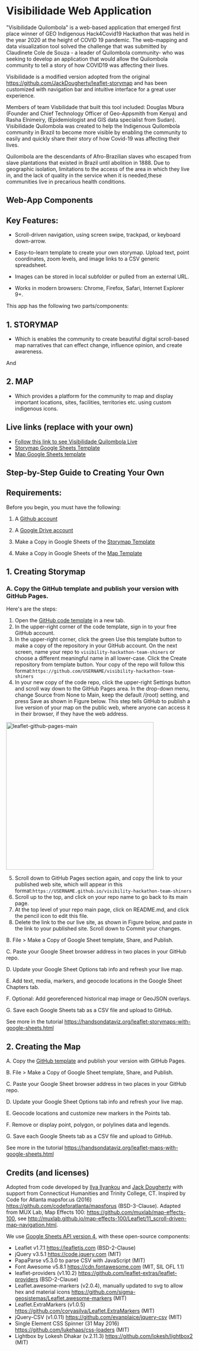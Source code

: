 # Visibilidade Web Application
"Visibilidade Quilombola" is a web-based application that emerged first place winner of GEO Indigenous Hack4Covid19 Hackathon that was held in the year 2020 at the height of COVID 19 pandemic. The web-mapping and data visualization tool solved the challenge that was submitted by Claudinete Cole de Souza - a leader of Quilombola community- who was seeking to develop an application that would allow the Quilombola community to tell a story of how COVID19 was affecting their lives. 

Visibilidade is a modified version adopted from the original https://github.com/JackDougherty/leaflet-storymap and has been customized with navigation bar and intuitive interface for a great user experience.

Members of team Visbilidade that built this tool included: Douglas Mbura  (Founder and Chief Technology Officer of Geo-Appsmith from Kenya)  and Rasha Elnimeiry, (Epidemiologist and GIS data specialist from Sudan). Visibilidade Quilombola was created to help the Indigenous Quilombola community in Brazil to become more visible by enabling the community to easily and quickly share their story of how Covid-19 was affecting their lives.

Quilombola are the descendants of Afro-Brazilian slaves who escaped from slave plantations that existed in Brazil until abolition in 1888. Due to geographic isolation, limitations to the access of the area in which they live in, and the lack of quality in the service when it is needed,these communities live in precarious health conditions.

## Web-App Components
## Key Features:
- Scroll-driven navigation, using screen swipe, trackpad, or keyboard down-arrow.

- Easy-to-learn template to create your own storymap. Upload text, point coordinates, zoom levels, and image links to a CSV generic spreadsheet.

- Images can be stored in local subfolder or pulled from an external URL.

- Works in modern browsers: Chrome, Firefox, Safari, Internet Explorer 9+.

This app has the following two parts/components:
## 1. STORYMAP 
- Which is enables the community to create beautiful digital scroll-based map narratives that can effect change, influence opinion, and create awareness.

And 
## 2.  MAP 
- Which provides a platform for the community to map and display important locations, sites, facilities, territories etc. using custom indigenous icons.


## Live links (replace with your own)
- [Follow this link to see Visibilidade Quilombola Live](https://douglasmbura.github.io/Visibility-Hackathon-WebApp)
- [Storymap Google Sheets Template](https://docs.google.com/spreadsheets/d/11VYnIz8YSabM5ZYOTRxm_RcDkle0GM5hScj22YyLnug/edit#gid=0)
- [Map Google Sheets template](https://docs.google.com/spreadsheets/d/1KQb2OiF1JI-UbHZ-EEXWbzAGYWVWe04ShtPjNJKvPxI/edit#gid=0)

## Step-by-Step Guide to Creating Your Own
## Requirements:
Before you begin, you must have the following: 

1. A [Github account](https://github.com/)

2. A [Google Drive account](https://drive.google.com/)

3. Make a Copy in Google Sheets of the [Storymap Template](https://docs.google.com/spreadsheets/d/11VYnIz8YSabM5ZYOTRxm_RcDkle0GM5hScj22YyLnug/edit#gid=0) 

4. Make a Copy in Google Sheets of the [Map Template](https://docs.google.com/spreadsheets/d/1KQb2OiF1JI-UbHZ-EEXWbzAGYWVWe04ShtPjNJKvPxI/edit#gid=0)

## 1. Creating Storymap

### A. Copy the GitHub template and publish your version with GitHub Pages.

Here's are the steps: 

1. Open the [GitHub code template](https://github.com/douglasmbura/Visibility-Hackathon-WebApp) in a new tab.
2. In the upper-right corner of the code template, sign in to your free GitHub account.
3. In the upper-right corner, click the green Use this template button to make a copy of the repository in your GitHub account. 
On the next screen, name your repo to ```visibility-hackathon-team-shiners``` or choose a different meaningful name in all lower-case. Click the Create repository from template button. Your copy of the repo will follow this format:```https://github.com/USERNAME/visibility-hackathon-team-shiners```
4. In your new copy of the code repo, click the upper-right Settings button and scroll way down to the GitHub Pages area. In the drop-down menu, change Source from None to Main, keep the default /(root) setting, and press Save as shown in Figure below. This step tells GitHub to publish a live version of your map on the public web, where anyone can access it in their browser, if they have the web address.
<img width="398" alt="leaflet-github-pages-main" src="https://user-images.githubusercontent.com/4737136/205280569-17167b5d-fd0a-4991-a820-6c43f33f60cd.png">

5. Scroll down to GitHub Pages section again, and copy the link to your published web site, which will appear in this format:```https://USERNAME.github.io/visibility-hackathon-team-shiners```
6. Scroll up to the top, and click on your repo name to go back to its main page.
7. At the top level of your repo main page, click on README.md, and click the pencil icon to edit this file.
8. Delete the link to the our live site, as shown in Figure below, and paste in the link to your published site. Scroll down to Commit your changes.

B. File > Make a Copy of Google Sheet template, Share, and Publish.

C. Paste your Google Sheet browser address in two places in your GitHub repo.

D. Update your Google Sheet Options tab info and refresh your live map.

E. Add text, media, markers, and geocode locations in the Google Sheet Chapters tab.

F. Optional: Add georeferenced historical map image or GeoJSON overlays.

G. Save each Google Sheets tab as a CSV file and upload to GitHub.

See more in the tutorial https://handsondataviz.org/leaflet-storymaps-with-google-sheets.html

## 2. Creating the Map

A. Copy the [GitHub template](https://github.com/douglasmbura/Visibility-Hackathon-WebApp) and publish your version with GitHub Pages.

B. File > Make a Copy of Google Sheet template, Share, and Publish.

C. Paste your Google Sheet browser address in two places in your GitHub repo.

D. Update your Google Sheet Options tab info and refresh your live map.

E. Geocode locations and customize new markers in the Points tab.

F. Remove or display point, polygon, or polylines data and legends.

G. Save each Google Sheets tab as a CSV file and upload to GitHub.

See more in the tutorial https://handsondataviz.org/leaflet-maps-with-google-sheets.html

## Credits (and licenses)
Adopted from code developed by [Ilya Ilyankou](https://github.com/ilyankou) and [Jack Dougherty](https://github.com/jackdougherty) with support from Connecticut Humanities and Trinity College, CT. Inspired by Code for Atlanta mapsfor.us (2016) https://github.com/codeforatlanta/mapsforus (BSD-3-Clause). Adapted from MUX Lab, Map Effects 100: https://github.com/muxlab/map-effects-100, see http://muxlab.github.io/map-effects-100/Leaflet/11_scroll-driven-map-navigation.html.

We use [Google Sheets API version 4](https://developers.google.com/sheets/api), with these open-source components:

- Leaflet v1.7.1 https://leafletjs.com (BSD-2-Clause)
- jQuery v3.5.1 https://code.jquery.com (MIT)
- PapaParse v5.3.0 to parse CSV with JavaScript (MIT)
- Font Awesome v5.8.1 https://cdn.fontawesome.com (MIT, SIL OFL 1.1)
- leaflet-providers (v1.10.2) https://github.com/leaflet-extras/leaflet-providers (BSD-2-Clause)
- Leaflet.awesome-markers (v2.0.4), manually updated to svg to allow hex and material icons https://github.com/sigma-geosistemas/Leaflet.awesome-markers (MIT)
- Leaflet.ExtraMarkers (v1.0.5) https://github.com/coryasilva/Leaflet.ExtraMarkers (MIT)
- jQuery-CSV (v1.0.11) https://github.com/evanplaice/jquery-csv (MIT)
- Single Element CSS Spinner (31 May 2016) https://github.com/lukehaas/css-loaders (MIT)
- Lightbox by Lokesh Dhakar (v.2.11.3) https://github.com/lokesh/lightbox2 (MIT)
